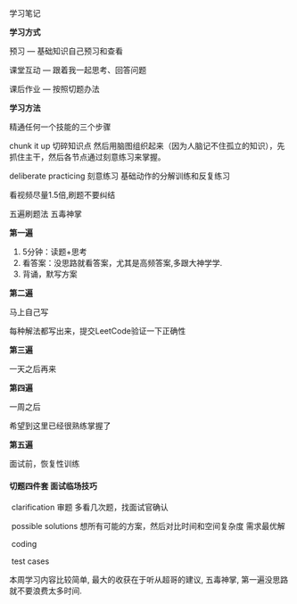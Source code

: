 学习笔记


**学习方式**

预习 — 基础知识自己预习和查看 

课堂互动 — 跟着我一起思考、回答问题 

课后作业 — 按照切题办法


**学习方法**

精通任何一个技能的三个步骤

chunk it up 切碎知识点 然后用脑图组织起来（因为人脑记不住孤立的知识），先抓住主干，然后各节点通过刻意练习来掌握。

deliberate practicing 刻意练习 基础动作的分解训练和反复练习

看视频尽量1.5倍,刷题不要纠结

五遍刷题法  五毒神掌   

**第一遍**

1. 5分钟：读题+思考
2. 看答案：没思路就看答案，尤其是高频答案,多跟大神学学.
3. 背诵，默写方案

**第二遍**

马上自己写

每种解法都写出来，提交LeetCode验证一下正确性

**第三遍**

一天之后再来

**第四遍**

一周之后

希望到这里已经很熟练掌握了

**第五遍**

面试前，恢复性训练





#### 切题四件套 面试临场技巧

​	clarification 审题  多看几次题，找面试官确认

​	possible solutions 想所有可能的方案，然后对比时间和空间复杂度 需求最优解

​	coding

​	test cases

本周学习内容比较简单, 最大的收获在于听从超哥的建议, 五毒神掌, 第一遍没思路就不要浪费太多时间.
